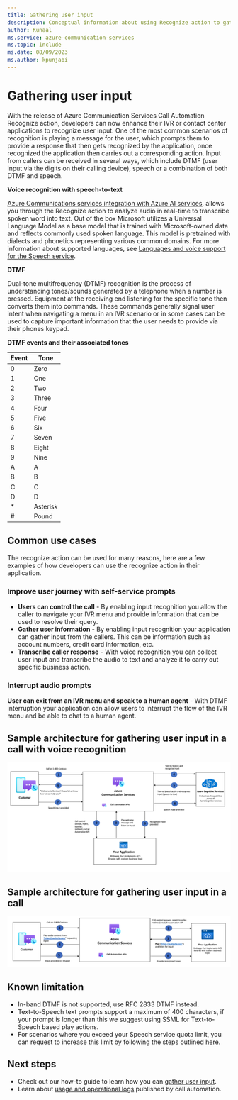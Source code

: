 ```yaml
---
title: Gathering user input
description: Conceptual information about using Recognize action to gather user input with Call Automation.
author: Kunaal
ms.service: azure-communication-services
ms.topic: include
ms.date: 08/09/2023
ms.author: kpunjabi
---
```


# Gathering user input

With the release of Azure Communication Services Call Automation Recognize action, developers can now enhance their IVR or contact center applications to recognize user input. One of the most common scenarios of recognition is playing a message for the user, which prompts them to provide a response that then gets recognized by the application, once recognized the application then carries out a corresponding action. Input from callers can be received in several ways, which include DTMF (user input via the digits on their calling device), speech or a combination of both DTMF and speech.

**Voice recognition with speech-to-text**

[Azure Communications services integration with Azure AI services](./azure-communication-services-azure-cognitive-services-integration.md), allows you through the Recognize action to analyze audio in real-time to transcribe spoken word into text. Out of the box Microsoft utilizes a Universal Language Model as a base model that is trained with Microsoft-owned data and reflects commonly used spoken language. This model is pretrained with dialects and phonetics representing various common domains. For more information about supported languages, see [Languages and voice support for the Speech service](../../../../articles/cognitive-services/Speech-Service/language-support.md). 


**DTMF**

Dual-tone multifrequency (DTMF) recognition is the process of understanding tones/sounds generated by a telephone when a number is pressed. Equipment at the receiving end listening for the specific tone then converts them into commands. These commands generally signal user intent when navigating a menu in an IVR scenario or in some cases can be used to capture important information that the user needs to provide via their phones keypad.

**DTMF events and their associated tones**

|Event|Tone|
| --- |--|
|0|Zero|
|1|One|
|2|Two|
|3|Three|
|4|Four|
|5|Five|
|6|Six|
|7|Seven|
|8|Eight|
|9|Nine|
|A|A|
|B|B|
|C|C|
|D|D|
|*|Asterisk|
|#|Pound|

## Common use cases

The recognize action can be used for many reasons, here are a few examples of how developers can use the recognize action in their application.

### Improve user journey with self-service prompts

- **Users can control the call** - By enabling input recognition you allow the caller to navigate your IVR menu and provide information that can be used to resolve their query. 
- **Gather user information** - By enabling input recognition your application can gather input from the callers. This can be information such as account numbers, credit card information, etc.
- **Transcribe caller response** - With voice recognition you can collect user input and transcribe the audio to text and analyze it to carry out specific business action.

### Interrupt audio prompts

**User can exit from an IVR menu and speak to a human agent** - With DTMF interruption your application can allow users to interrupt the flow of the IVR menu and be able to chat to a human agent. 

## Sample architecture for gathering user input in a call with voice recognition

[ ![Diagram showing sample architecture for Recognize AI Action.](./media/recognize-ai-flow.png) ](./media/recognize-ai-flow.png#lightbox)

## Sample architecture for gathering user input in a call

![Recognize Action](./media/recognize-flow.png)

## Known limitation
- In-band DTMF is not supported, use RFC 2833 DTMF instead.
- Text-to-Speech text prompts support a maximum of 400 characters, if your prompt is longer than this we suggest using SSML for Text-to-Speech based play actions.
- For scenarios where you exceed your Speech service quota limit, you can request to increase this limit by following the steps outlined [here](../../../ai-services/speech-service/speech-services-quotas-and-limits.md).

## Next steps
- Check out our how-to guide to learn how you can [gather user input](../../how-tos/call-automation/recognize-action.md).
- Learn about [usage and operational logs](../analytics/logs/call-automation-logs.md) published by call automation.
